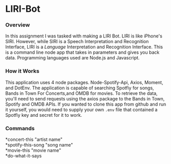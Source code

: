 # LIRI-Bot

### Overview

In this assignment I was tasked with making a LIRI Bot. LIRI is like iPhone's SIRI. However, while SIRI is a Speech Interpretation and Recognition Interface, LIRI is a _Language_ Interpretation and Recognition Interface. This is a command line node app that takes in parameters and gives you back data. Programming languages used are Node.js and Javascript.

### How it Works

This application uses 4 node packages. Node-Spotify-Api, Axios, Moment, and DotEnv. The application is capable of searching Spotfiy for songs, Bands in Town For Concerts,and OMDB for movies. To retrieve the data, you'll need to send requests using the axios package to the Bands in Town, Spotify and OMDB APIs. If you wanted to clone this app from github and run it yourself, you would need to supply your own `.env` file that contained a Spotfiy key and secret for it to work.

### Commands

*concert-this "artist name" <br>
*spotify-this-song "song name"<br>
*movie-this "movie name"<br>
*do-what-it-says
